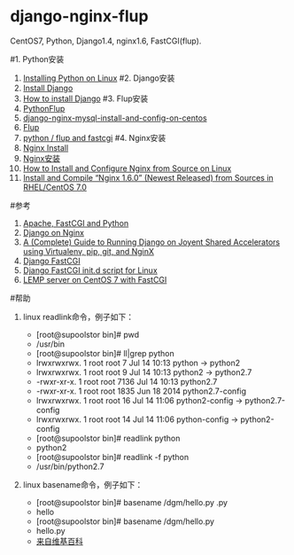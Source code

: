 # django-nginx-flup
CentOS7, Python, Django1.4, nginx1.6, FastCGI(flup).

#1. Python安装
   1. [Installing Python on Linux](http://docs.python-guide.org/en/latest/starting/install/linux/ '')
#2. Django安装
   1. [Install Django](https://docs.djangoproject.com/en/1.8/intro/install/ '')
   2. [How to install Django](https://docs.djangoproject.com/en/1.8/topics/install/ '')
#3. Flup安装
   1. [PythonFlup](http://wiki.nginx.org/PythonFlup '')
   2. [django-nginx-mysql-install-and-config-on-centos](https://raw.githubusercontent.com/qloog/lnmp100.github.io/master/content/note/django-nginx-mysql-install-and-config-on-centos.md '')
   3. [Flup](http://www.saddi.com/software/flup/dist/ '')
   4. [python / flup and fastcgi](https://www.geoffreybrown.com/blog/python-flup-and-fastcgi/ '')
#4. Nginx安装
   1. [Nginx Install](http://wiki.nginx.org/Install '')
   2. [Nginx安装](http://www.nginx.cn/install '')
   3. [How to Install and Configure Nginx from Source on Linux](http://www.thegeekstuff.com/2011/07/install-nginx-from-source/ '')
   4. [Install and Compile “Nginx 1.6.0” (Newest Released) from Sources in RHEL/CentOS 7.0](http://www.tecmint.com/install-nginx-in-centos-7/ '')

#参考
1. [Apache, FastCGI and Python](http://www.electricmonk.nl/docs/apache_fastcgi_python/apache_fastcgi_python.html '')
1. [Django on Nginx](https://wiki.freebsdchina.org/doc/n/nginx_django '')
2. [A (Complete) Guide to Running Django on Joyent Shared Accelerators using Virtualenv, pip, git, and NginX](https://evancarmi.com/writing/django-on-joyent/ '')
3. [Django FastCGI](http://wiki.nginx.org/DjangoFastCGI '')
4. [Django FastCGI init.d script for Linux ](https://code.djangoproject.com/wiki/InitdScriptForLinux '')
5. [LEMP server on CentOS 7 with FastCGI](https://www.linode.com/docs/websites/lemp/lemp-server-on-centos-7-with-fastcgi '')

#帮助
1. linux readlink命令，例子如下：
   * [root@supoolstor bin]# pwd
   * /usr/bin
   * [root@supoolstor bin]# ll|grep python
   * lrwxrwxrwx. 1 root root       7 Jul 14 10:13 python -> python2
   * lrwxrwxrwx. 1 root root       9 Jul 14 10:13 python2 -> python2.7
   * -rwxr-xr-x. 1 root root    7136 Jul 14 10:13 python2.7
   * -rwxr-xr-x. 1 root root    1835 Jun 18  2014 python2.7-config
   * lrwxrwxrwx. 1 root root      16 Jul 14 11:06 python2-config -> python2.7-config
   * lrwxrwxrwx. 1 root root      14 Jul 14 11:06 python-config -> python2-config
   * [root@supoolstor bin]# readlink python
   * python2
   * [root@supoolstor bin]# readlink -f python
   * /usr/bin/python2.7

2. linux basename命令，例子如下：
   * [root@supoolstor bin]# basename /dgm/hello.py .py
   * hello
   * [root@supoolstor bin]# basename /dgm/hello.py
   * hello.py
   * [来自维基百科 ](https://en.wikipedia.org/wiki/Basename '')
